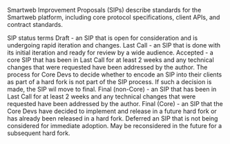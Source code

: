 Smartweb Improvement Proposals (SIPs) describe standards for the Smartweb platform, including core protocol specifications, client APIs, and contract standards.


SIP status terms
Draft - an SIP that is open for consideration and is undergoing rapid iteration and changes.
Last Call - an SIP that is done with its initial iteration and ready for review by a wide audience.
Accepted - a core SIP that has been in Last Call for at least 2 weeks and any technical changes that were requested have been addressed by the author. The process for Core Devs to decide whether to encode an SIP into their clients as part of a hard fork is not part of the SIP process. If such a decision is made, the SIP wil move to final.
Final (non-Core) - an SIP that has been in Last Call for at least 2 weeks and any technical changes that were requested have been addressed by the author.
Final (Core) - an SIP that the Core Devs have decided to implement and release in a future hard fork or has already been released in a hard fork.
Deferred an SIP that is not being considered for immediate adoption. May be reconsidered in the future for a subsequent hard fork.
